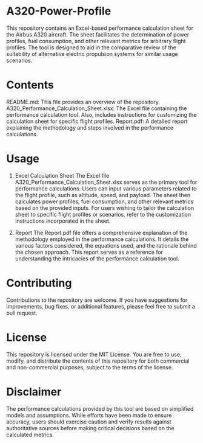 # A320-Power-Profile
This repository contains an Excel-based performance calculation sheet for the Airbus A320 aircraft. The sheet facilitates the determination of power profiles, fuel consumption, and other relevant metrics for arbitrary flight profiles. The tool is designed to aid in the comparative review of the suitability of alternative electric propulsion systems for similar usage scenarios.

# Contents
README.md: This file provides an overview of the repository.
A320_Performance_Calculation_Sheet.xlsx: The Excel file containing the performance calculation tool. Also, includes instructions for customizing the calculation sheet for specific flight profiles.
Report.pdf: A detailed report explaining the methodology and steps involved in the performance calculations.

# Usage

1. Excel Calculation Sheet
The Excel file A320_Performance_Calculation_Sheet.xlsx serves as the primary tool for performance calculations. Users can input various parameters related to the flight profile, such as altitude, speed, and payload. The sheet then calculates power profiles, fuel consumption, and other relevant metrics based on the provided inputs. For users wishing to tailor the calculation sheet to specific flight profiles or scenarios, refer to the customization instructions incorporated in the sheet.

3. Report
The Report.pdf file offers a comprehensive explanation of the methodology employed in the performance calculations. It details the various factors considered, the equations used, and the rationale behind the chosen approach. This report serves as a reference for understanding the intricacies of the performance calculation tool.

# Contributing
Contributions to the repository are welcome. If you have suggestions for improvements, bug fixes, or additional features, please feel free to submit a pull request.

# License
This repository is licensed under the MIT License. You are free to use, modify, and distribute the contents of this repository for both commercial and non-commercial purposes, subject to the terms of the license.

# Disclaimer
The performance calculations provided by this tool are based on simplified models and assumptions. While efforts have been made to ensure accuracy, users should exercise caution and verify results against authoritative sources before making critical decisions based on the calculated metrics.
